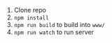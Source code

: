 1. Clone repo
2. `npm install`
3. `npm run build` to build into `www/`
4. `npm run watch` to run server

